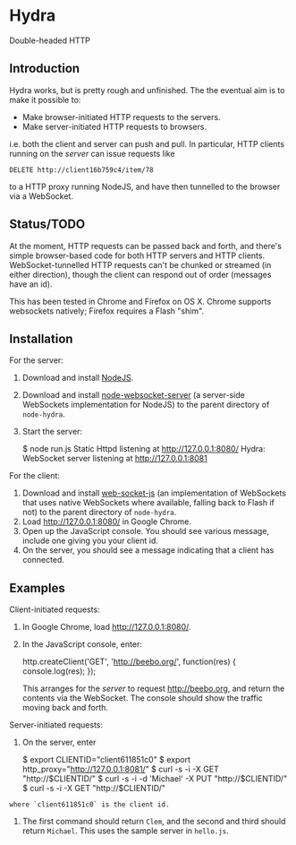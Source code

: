 # Hydra

Double-headed HTTP

## Introduction

Hydra works, but is pretty rough and unfinished.  The the eventual aim is to
make it possible to:

  * Make browser-initiated HTTP requests to the servers.
  * Make server-initiated HTTP requests to browsers.
  
i.e. both the client and server can push and pull.  In particular, HTTP
clients running on the *server* can issue requests like

    DELETE http://client16b759c4/item/78

to a HTTP proxy running NodeJS, and have then tunnelled to the browser via a
WebSocket.

## Status/TODO

At the moment, HTTP requests can be passed back and forth, and there's
simple browser-based code for both HTTP servers and HTTP clients.
WebSocket-tunnelled HTTP requests can't be chunked or streamed (in either
direction), though the client can respond out of order (messages have an
id).

This has been tested in Chrome and Firefox on OS X.  Chrome supports
websockets natively; Firefox requires a Flash "shim".

## Installation

For the server:

  1. Download and install [NodeJS](http://nodejs.org/#download).
  1. Download and install
  [node-websocket-server](http://github.com/miksago/node-websocket-server) (a
  server-side WebSockets implementation for NodeJS) to the parent directory
  of `node-hydra`. 
  1. Start the server:

        $ node run.js 
        Static Httpd listening at http://127.0.0.1:8080/
        Hydra: WebSocket server listening at http://127.0.0.1:8081

For the client:

  1. Download and install
  [web-socket-js](http://github.com/gimite/web-socket-js) (an implementation
  of WebSockets that uses native WebSockets where available, falling back to
  Flash if not) to the parent directory of `node-hydra`.
  1. Load <http://127.0.0.1:8080/> in Google Chrome.
  1. Open up the JavaScript console.  You should see various message,
  include one giving you your client id.
  1. On the server, you should see a message indicating that a client has
  connected.
  
## Examples

Client-initiated requests:

  1. In Google Chrome, load <http://127.0.0.1:8080/>.
  2. In the JavaScript console, enter:
  
        http.createClient('GET', 'http://beebo.org/', function(res) {
            console.log(res); 
        });
        
     This arranges for the *server* to request <http://beebo.org>, and
     return the contents via the WebSocket.  The console should show the
     traffic moving back and forth.

Server-initiated requests:

  1. On the server, enter

        $ export CLIENTID="client611851c0"
        $ export http_proxy="http://127.0.0.1:8081/"
        $ curl -s -i -X GET "http://$CLIENTID/"
        $ curl -s -i -d 'Michael' -X PUT "http://$CLIENTID/"
        $ curl -s -i -X GET "http://$CLIENTID/"

    where `client611851c0` is the client id.
  1. The first command should return `Clem`, and the second and third should
  return `Michael`.  This uses the sample server in `hello.js`.
